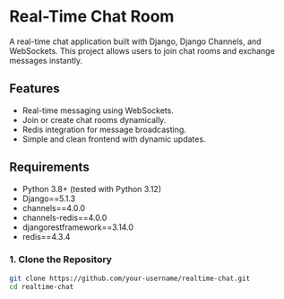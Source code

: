 # Real-Time Chat Room
A real-time chat application built with Django, Django Channels, and WebSockets. This project allows users to join chat rooms and exchange messages instantly.

## **Features**
- Real-time messaging using WebSockets.
- Join or create chat rooms dynamically.
- Redis integration for message broadcasting.
- Simple and clean frontend with dynamic updates.

## **Requirements**
- Python 3.8+ (tested with Python 3.12)
- Django==5.1.3
- channels==4.0.0
- channels-redis==4.0.0
- djangorestframework==3.14.0
- redis==4.3.4

### **1. Clone the Repository**
```bash
git clone https://github.com/your-username/realtime-chat.git
cd realtime-chat
